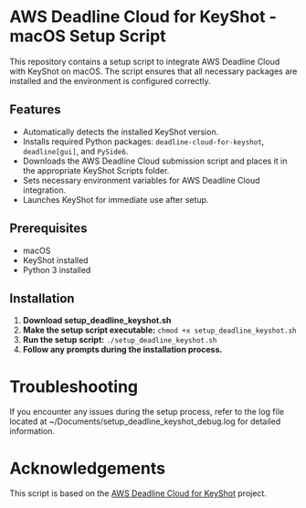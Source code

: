 # AWS Deadline Cloud for KeyShot - macOS Setup Script

This repository contains a setup script to integrate AWS Deadline Cloud with KeyShot on macOS. The script ensures that all necessary packages are installed and the environment is configured correctly.

## Features

- Automatically detects the installed KeyShot version.
- Installs required Python packages: `deadline-cloud-for-keyshot`, `deadline[gui]`, and `PySide6`.
- Downloads the AWS Deadline Cloud submission script and places it in the appropriate KeyShot Scripts folder.
- Sets necessary environment variables for AWS Deadline Cloud integration.
- Launches KeyShot for immediate use after setup.

## Prerequisites

- macOS
- KeyShot installed
- Python 3 installed

## Installation
1. **Download setup_deadline_keyshot.sh**
2. **Make the setup script executable:**
```chmod +x setup_deadline_keyshot.sh```
3. **Run the setup script:**
```./setup_deadline_keyshot.sh```
4. **Follow any prompts during the installation process.**

# Troubleshooting
If you encounter any issues during the setup process, refer to the log file located at ~/Documents/setup_deadline_keyshot_debug.log for detailed information.

# Acknowledgements
This script is based on the [AWS Deadline Cloud for KeyShot](https://github.com/aws-deadline/deadline-cloud-for-keyshot) project.

